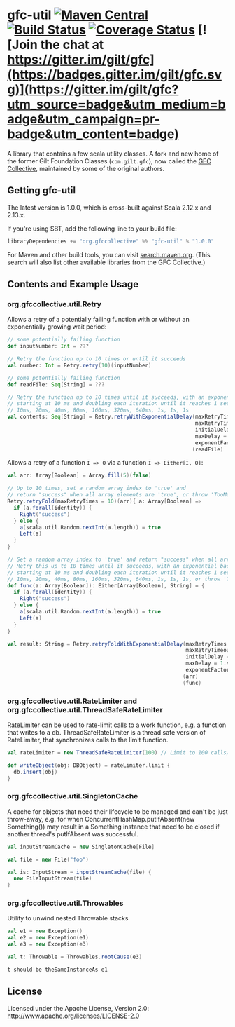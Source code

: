 # gfc-util [![Maven Central](https://maven-badges.herokuapp.com/maven-central/org.gfccollective/gfc-util_2.12/badge.svg?style=plastic)](https://maven-badges.herokuapp.com/maven-central/org.gfccollective/gfc-util_2.12) [![Build Status](https://travis-ci.org/gilt/gfc-util.svg?branch=master)](https://travis-ci.org/gilt/gfc-util) [![Coverage Status](https://coveralls.io/repos/gilt/gfc-util/badge.svg?branch=master&service=github)](https://coveralls.io/github/gilt/gfc-util?branch=master) [![Join the chat at https://gitter.im/gilt/gfc](https://badges.gitter.im/gilt/gfc.svg)](https://gitter.im/gilt/gfc?utm_source=badge&utm_medium=badge&utm_campaign=pr-badge&utm_content=badge)

A library that contains a few scala utility classes.
A fork and new home of the former Gilt Foundation Classes (`com.gilt.gfc`), now called the [GFC Collective](https://github.com/gfc-collective), maintained by some of the original authors.


## Getting gfc-util

The latest version is 1.0.0, which is cross-built against Scala 2.12.x and 2.13.x.

If you're using SBT, add the following line to your build file:

```scala
libraryDependencies += "org.gfccollective" %% "gfc-util" % "1.0.0"
```

For Maven and other build tools, you can visit [search.maven.org](http://search.maven.org/#search%7Cga%7C1%7Corg.gfccollective).
(This search will also list other available libraries from the GFC Collective.)

## Contents and Example Usage

### org.gfccollective.util.Retry

Allows a retry of a potentially failing function with or without an exponentially growing wait period:
```scala
// some potentially failing function
def inputNumber: Int = ???

// Retry the function up to 10 times or until it succeeds
val number: Int = Retry.retry(10)(inputNumber)
```
```scala
// some potentially failing function
def readFile: Seq[String] = ???

// Retry the function up to 10 times until it succeeds, with an exponential backoff,
// starting at 10 ms and doubling each iteration until it reaches 1 second, i.e.
// 10ms, 20ms, 40ms, 80ms, 160ms, 320ms, 640ms, 1s, 1s, 1s
val contents: Seq[String] = Retry.retryWithExponentialDelay(maxRetryTimes = 10,
                                                            maxRetryTimeout = 5.minutes.fromNow,
                                                            initialDelay = 10.millis,
                                                            maxDelay = 1.second,
                                                            exponentFactor = 2)
                                                           (readFile)
```

Allows a retry of a function `I => O` via a function `I => Either[I, O]`:
```scala
val arr: Array[Boolean] = Array.fill(5)(false)

// Up to 10 times, set a random array index to 'true' and 
// return "success" when all array elements are 'true', or throw 'TooManyRetries'
Retry.retryFold(maxRetryTimes = 10)(arr){ a: Array[Boolean] =>
  if (a.forall(identity)) {
    Right("success")
  } else {
    a(scala.util.Random.nextInt(a.length)) = true
    Left(a)
  }
}
```
```scala
// Set a random array index to 'true' and return "success" when all array elements are 'true'.
// Retry this up to 10 times until it succeeds, with an exponential backoff,
// starting at 10 ms and doubling each iteration until it reaches 1 second, i.e.
// 10ms, 20ms, 40ms, 80ms, 160ms, 320ms, 640ms, 1s, 1s, 1s, or throw 'TooManyRetries'
def func(a: Array[Boolean]): Either[Array[Boolean], String] = {
  if (a.forall(identity)) {
    Right("success")
  } else {
    a(scala.util.Random.nextInt(a.length)) = true
    Left(a)
  }
}

val result: String = Retry.retryFoldWithExponentialDelay(maxRetryTimes = 10,
                                                         maxRetryTimeout = 5.minutes.fromNow,
                                                         initialDelay = 10.millis,
                                                         maxDelay = 1.second,
                                                         exponentFactor = 2)
                                                        (arr)
                                                        (func)
```


### org.gfccollective.util.RateLimiter and org.gfccollective.util.ThreadSafeRateLimiter

RateLimiter can be used to rate-limit calls to a work function, e.g. a function that writes to a db.
ThreadSafeRateLimiter is a thread safe version of RateLimiter, that synchronizes calls to the limit function.
```scala
val rateLimiter = new ThreadSafeRateLimiter(100) // Limit to 100 calls/second

def writeObject(obj: DBObject) = rateLimiter.limit {
  db.insert(obj)
}
```

### org.gfccollective.util.SingletonCache

A cache for objects that need their lifecycle to be managed and can't be just throw-away,
e.g. for when ConcurrentHashMap.putIfAbsent(new Something()) may result in a Something
instance that need to be closed if another thread's putIfAbsent was successful.
```scala
val inputStreamCache = new SingletonCache[File]

val file = new File("foo")

val is: InputStream = inputStreamCache(file) {
  new FileInputStream(file)
}
```

### org.gfccollective.util.Throwables

Utility to unwind nested Throwable stacks
```scala
val e1 = new Exception()
val e2 = new Exception(e1)
val e3 = new Exception(e3)

val t: Throwable = Throwables.rootCause(e3)

t should be theSameInstanceAs e1
```

## License

Licensed under the Apache License, Version 2.0: http://www.apache.org/licenses/LICENSE-2.0
